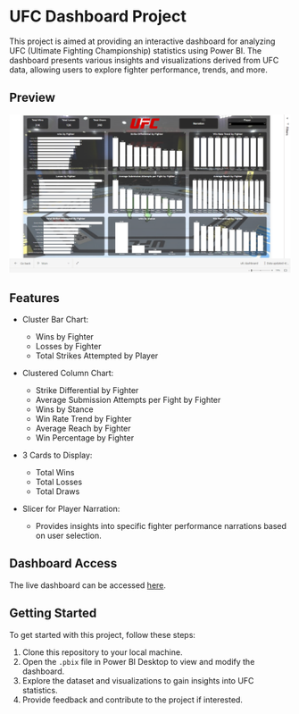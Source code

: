 # UFC Dashboard Project

This project is aimed at providing an interactive dashboard for analyzing UFC (Ultimate Fighting Championship) statistics using Power BI. The dashboard presents various insights and visualizations derived from UFC data, allowing users to explore fighter performance, trends, and more.
## Preview
![sql Preview](Screenshot%20(181).png)
## Features

- Cluster Bar Chart:
  - Wins by Fighter
  - Losses by Fighter
  - Total Strikes Attempted by Player

- Clustered Column Chart:
  - Strike Differential by Fighter
  - Average Submission Attempts per Fight by Fighter
  - Wins by Stance
  - Win Rate Trend by Fighter
  - Average Reach by Fighter
  - Win Percentage by Fighter

- 3 Cards to Display:
  - Total Wins
  - Total Losses
  - Total Draws

- Slicer for Player Narration:
  - Provides insights into specific fighter performance narrations based on user selection.

## Dashboard Access

The live dashboard can be accessed [here](https://app.powerbi.com/view?r=eyJrIjoiNjRkZDY3YjMtMzBlNy00ZTNiLTlkYzQtNDM5MWYwZjU2YTk5IiwidCI6ImRmODY3OWNkLWE4MGUtNDVkOC05OWFjLWM4M2VkN2ZmOTVhMCJ9).

## Getting Started

To get started with this project, follow these steps:

1. Clone this repository to your local machine.
2. Open the `.pbix` file in Power BI Desktop to view and modify the dashboard.
3. Explore the dataset and visualizations to gain insights into UFC statistics.
4. Provide feedback and contribute to the project if interested.
